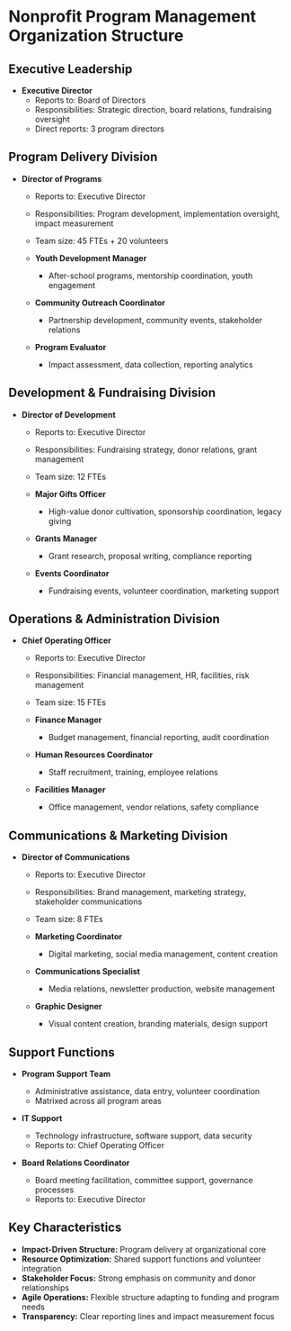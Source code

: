 # Nonprofit Program Management Organization Structure

## Executive Leadership
- **Executive Director**
  - Reports to: Board of Directors
  - Responsibilities: Strategic direction, board relations, fundraising oversight
  - Direct reports: 3 program directors

## Program Delivery Division
- **Director of Programs**
  - Reports to: Executive Director
  - Responsibilities: Program development, implementation oversight, impact measurement
  - Team size: 45 FTEs + 20 volunteers

  - **Youth Development Manager**
    - After-school programs, mentorship coordination, youth engagement
  - **Community Outreach Coordinator**
    - Partnership development, community events, stakeholder relations
  - **Program Evaluator**
    - Impact assessment, data collection, reporting analytics

## Development & Fundraising Division
- **Director of Development**
  - Reports to: Executive Director
  - Responsibilities: Fundraising strategy, donor relations, grant management
  - Team size: 12 FTEs

  - **Major Gifts Officer**
    - High-value donor cultivation, sponsorship coordination, legacy giving
  - **Grants Manager**
    - Grant research, proposal writing, compliance reporting
  - **Events Coordinator**
    - Fundraising events, volunteer coordination, marketing support

## Operations & Administration Division
- **Chief Operating Officer**
  - Reports to: Executive Director
  - Responsibilities: Financial management, HR, facilities, risk management
  - Team size: 15 FTEs

  - **Finance Manager**
    - Budget management, financial reporting, audit coordination
  - **Human Resources Coordinator**
    - Staff recruitment, training, employee relations
  - **Facilities Manager**
    - Office management, vendor relations, safety compliance

## Communications & Marketing Division
- **Director of Communications**
  - Reports to: Executive Director
  - Responsibilities: Brand management, marketing strategy, stakeholder communications
  - Team size: 8 FTEs

  - **Marketing Coordinator**
    - Digital marketing, social media management, content creation
  - **Communications Specialist**
    - Media relations, newsletter production, website management
  - **Graphic Designer**
    - Visual content creation, branding materials, design support

## Support Functions
- **Program Support Team**
  - Administrative assistance, data entry, volunteer coordination
  - Matrixed across all program areas

- **IT Support**
  - Technology infrastructure, software support, data security
  - Reports to: Chief Operating Officer

- **Board Relations Coordinator**
  - Board meeting facilitation, committee support, governance processes
  - Reports to: Executive Director

## Key Characteristics
- **Impact-Driven Structure:** Program delivery at organizational core
- **Resource Optimization:** Shared support functions and volunteer integration
- **Stakeholder Focus:** Strong emphasis on community and donor relationships
- **Agile Operations:** Flexible structure adapting to funding and program needs
- **Transparency:** Clear reporting lines and impact measurement focus
